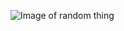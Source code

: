 ![Image of random thing](https://www.google.com/url?sa=i&url=https%3A%2F%2Fwww.synopsys.com%2F&psig=AOvVaw1eYRsVrCuVYPnnwxHPrVZh&ust=1618325753647000&source=images&cd=vfe&ved=0CAIQjRxqFwoTCKjvtrL7-O8CFQAAAAAdAAAAABAD)
